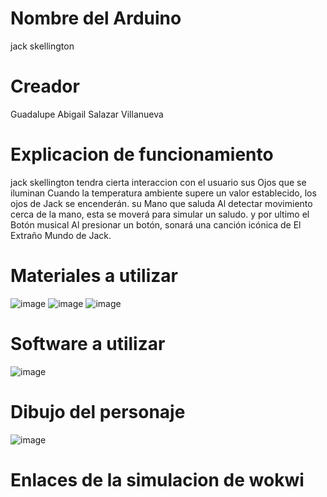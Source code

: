 # Nombre del Arduino 
jack skellington

# Creador 
Guadalupe Abigail Salazar Villanueva 

# Explicacion de funcionamiento 

jack skellington tendra cierta interaccion con el usuario sus Ojos que se iluminan Cuando la temperatura ambiente supere un valor establecido, los ojos de Jack se encenderán.
su Mano que saluda Al detectar movimiento cerca de la mano, esta se moverá para simular un saludo.
y por ultimo el Botón musical Al presionar un botón, sonará una canción icónica de El Extraño Mundo de Jack.

# Materiales a utilizar 
![image](https://github.com/user-attachments/assets/96a8a07e-7a53-41ea-8379-68b2ec05b145)
![image](https://github.com/user-attachments/assets/ebc6881d-d59e-468e-9d73-128f1a311757)
![image](https://github.com/user-attachments/assets/b84c428e-6b55-4f21-af40-41f4ecbd55b6)

# Software a utilizar 

![image](https://github.com/user-attachments/assets/5eb7e4ec-c981-4521-bd7c-a70523ddad89)

# Dibujo del personaje
![image](https://github.com/user-attachments/assets/3c13a760-6421-48a9-9783-505a009747b5)

# Enlaces de la simulacion de wokwi




